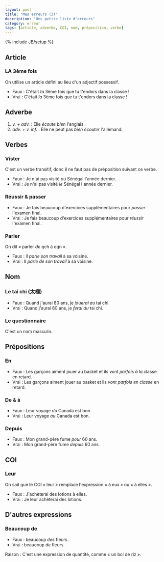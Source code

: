 ```yaml
---
layout: post
title: "Mes erreurs (3)"
description: "Une petite liste d'erreurs"
category: erreur
tags: [article, adverbe, COI, nom, préposition, verbe]
---
```

{% include JB/setup %}

Article
---

### LA 3ème fois

On utilise un article défini au lieu d'un adjectif possessif.

- Faux : C'était *ta* 3ème fois que tu t'endors dans la classe !
- Vrai : C'était *la* 3ème fois que tu t'endors dans la classe !

Adverbe
---

1. *v. + adv.* : Elle *écoute bien* l'anglais.
2. *adv. + v. inf.* : Elle ne peut pas *bien écouter* l'allemand.

Verbes
---

### Vister

C'est un verbe transitif, donc il ne faut pas de préposition suivant
ce verbe.

- Faux : Je n'ai pas visité *au* Sénégal l'année dernier.
- Vrai : Je n'ai pas visité *le* Sénégal l'année dernier.

### Réussir & passer

- Faux : Je fais beaucoup d'exercices supplémentaires pour *passer*
    l'examen final.
- Vrai : Je fais beaucoup d'exercices supplémentaires pour *réussir*
    l'examen final.

### Parler

On dit « parler *de* qch à qqn ».

- Faux : Il *parle son travail* à sa voisine.
- Vrai : Il *parle de son travail* à sa voisine.

Nom
---

### Le tai chi (太極)

- Faux : Quand j'aurai 80 ans, je *jouerai au* tai chi.
- Vrai : Quand j'aurai 80 ans, je *ferai du* tai chi.

### Le questionnaire

C'est un nom masculin.

Prépositions
---

### En

- Faux : Les garçons aiment jouer au basket et ils *vont parfois à la*
    classe en retard.
- Vrai : Les garçons aiment jouer au basket et ils *vont parfois en
    classe* en retard.

### De & à

- Faux : Leur voyage *du* Canada est bon.
- Vrai : Leur voyage *au* Canada est bon.

### Depuis

- Faux : Mon grand-père fume *pour* 60 ans.
- Vrai : Mon grand-père fume *depuis* 60 ans.

COI
---

### Leur

On sait que le COI « leur » remplace l'expression « à eux » ou « à
elles ».

- Faux : J'achèterai des lotions à elles.
- Vrai : Je leur achèterai des lotions.

D'autres expressions
---

### Beaucoup de

- Faux : beaucoup *des* fleurs.
- Vrai : beaucoup *de* fleurs.

Raison : C'est une expression de quantité, comme « un bol de riz ».
